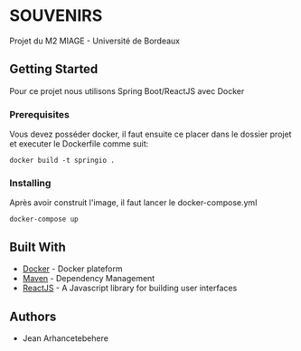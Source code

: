 # SOUVENIRS

Projet du M2 MIAGE - Université de Bordeaux

## Getting Started

Pour ce projet nous utilisons Spring Boot/ReactJS avec Docker

### Prerequisites

Vous devez posséder docker, il faut ensuite ce placer dans le dossier projet et executer le Dockerfile comme suit:

```
docker build -t springio .
```

### Installing

Après avoir construit l'image, il faut lancer le docker-compose.yml

```
docker-compose up
```

## Built With

* [Docker](https://www.docker.com/) - Docker plateform
* [Maven](https://maven.apache.org/) - Dependency Management
* [ReactJS](https://reactjs.org/) - A Javascript library for building user interfaces

## Authors

* Jean Arhancetebehere 
